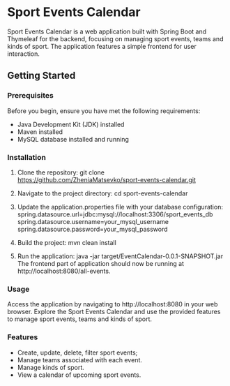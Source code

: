 # Sport Events Calendar

Sport Events Calendar is a web application built with Spring Boot and Thymeleaf for the backend, focusing on managing sport events, teams and kinds of sport. 
The application features a simple frontend for user interaction.

## Getting Started

### Prerequisites

Before you begin, ensure you have met the following requirements:

- Java Development Kit (JDK) installed
- Maven installed
- MySQL database installed and running

### Installation

1. Clone the repository:
git clone https://github.com/ZheniaMatsevko/sport-events-calendar.git

2. Navigate to the project directory:
cd sport-events-calendar

3. Update the application.properties file with your database configuration:
spring.datasource.url=jdbc:mysql://localhost:3306/sport_events_db
spring.datasource.username=your_mysql_username
spring.datasource.password=your_mysql_password

4. Build the project:
mvn clean install

5. Run the application:
java -jar target/EventCalendar-0.0.1-SNAPSHOT.jar
The frontend part of application should now be running at http://localhost:8080/all-events.

### Usage

Access the application by navigating to http://localhost:8080 in your web browser.
Explore the Sport Events Calendar and use the provided features to manage sport events, teams and kinds of sport.

### Features

 - Create, update, delete, filter sport events;
 - Manage teams associated with each event.
 - Manage kinds of sport.
 - View a calendar of upcoming sport events.

